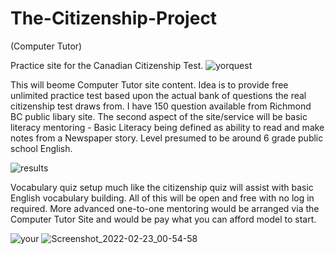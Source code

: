 # The-Citizenship-Project
(Computer Tutor)

Practice site for the Canadian Citizenship Test. 
![yorquest](https://user-images.githubusercontent.com/33843929/155268209-e97b9ba0-df8c-4428-8224-b5d47ccdd124.png)






This will beome Computer Tutor site content.  Idea is to provide free unlimited practice test based upon the actual bank of questions the real citizenship test draws from.  I have 150 question available from Richmond BC public libary site. The second aspect of the site/service will be basic literacy mentoring - Basic Literacy being defined as ability to read and make notes from a Newspaper story.  Level presumed to be around 6 grade public school English. 

![results](https://user-images.githubusercontent.com/33843929/154970075-b0f9493a-1e62-40bc-8721-cef4f24b2bd9.png)


Vocabulary quiz setup much like the citizenship quiz will assist with basic English vocabulary building.  All of this will be open and free with no log in required.  More advanced one-to-one mentoring would be arranged via the Computer Tutor Site and would be pay what you can afford model to start.

![your](https://user-images.githubusercontent.com/33843929/155268052-4f7ae143-3808-4a8c-9517-394825becff2.png)
![Screenshot_2022-02-23_00-54-58](https://user-images.githubusercontent.com/33843929/155268370-508a1a24-f9b2-477d-a12c-c7ac8bbfb850.png)
